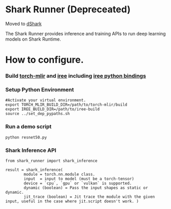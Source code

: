 # Shark Runner (Depreceated)
Moved to [dShark](https://github.com/NodLabs/dSHARK/tree/master/shark_runner)

The Shark Runner provides inference and training APIs to run deep learning models on Shark Runtime.

# How to configure.

### Build [torch-mlir](https://github.com/llvm/torch-mlir) and [iree](https://github.com/google/iree) including [iree python bindings](https://google.github.io/iree/building-from-source/python-bindings-and-importers/#using-the-python-bindings)

### Setup Python Environment
```shell
#Activate your virtual environment.
export TORCH_MLIR_BUILD_DIR=/path/to/torch-mlir/build
export IREE_BUILD_DIR=/path/to/iree-build
source ../set_dep_pypaths.sh
```

### Run a demo script
```shell
python resnet50.py
```

### Shark Inference API

```
from shark_runner import shark_inference

result = shark_inference(
        module = torch.nn.module class.
        input  = input to model (must be a torch-tensor)
        device = `cpu`, `gpu` or `vulkan` is supported.
        dynamic (boolean) = Pass the input shapes as static or dynamic.
        jit_trace (boolean) = Jit trace the module with the given input, useful in the case where jit.script doesn't work. )
```

